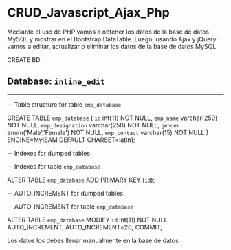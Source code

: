 # CRUD_Javascript_Ajax_Php
 Mediante el uso de PHP vamos a obtener los datos de la base de datos MySQL y mostrar en el Bootstrap DataTable. Luego, usando Ajax y jQuery vamos a editar, actualizar o eliminar los datos de la base de datos MySQL.

  CREATE BD

   Database: `inline_edit`
--
 
-- --------------------------------------------------------

-- Table structure for table `emp_database`

 
CREATE TABLE `emp_database` (
  `id` int(11) NOT NULL,
  `emp_name` varchar(250) NOT NULL,
  `emp_designation` varchar(250) NOT NULL,
  `gender` enum('Male','Female') NOT NULL,
  `emp_contact` varchar(15) NOT NULL
) ENGINE=MyISAM DEFAULT CHARSET=latin1;
 

-- Indexes for dumped tables

 

-- Indexes for table `emp_database`

ALTER TABLE `emp_database`
  ADD PRIMARY KEY (`id`);
 

-- AUTO_INCREMENT for dumped tables

 
-- AUTO_INCREMENT for table `emp_database`

ALTER TABLE `emp_database`
  MODIFY `id` int(11) NOT NULL AUTO_INCREMENT, AUTO_INCREMENT=20;
COMMIT;

Los datos los debes llenar manualmente en la base de datos
